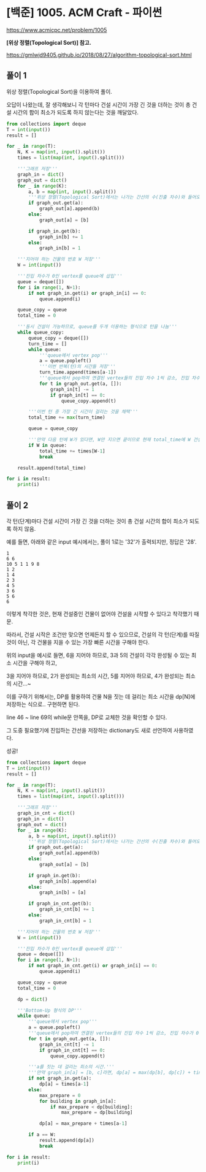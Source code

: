# [백준] 1005. ACM Craft - 파이썬



https://www.acmicpc.net/problem/1005



**[위상 정렬(Topological Sort)] 참고.**

https://gmlwjd9405.github.io/2018/08/27/algorithm-topological-sort.html



## 풀이 1

위상 정렬(Topological Sort)을 이용하여 풀이.

오답이 나왔는데, 잘 생각해보니 각 턴마다 건설 시간이 가장 긴 것을 더하는 것이 총 건설 시간의 합이 최소가 되도록 하지 않는다는 것을 깨달았다.



```python
from collections import deque
T = int(input())
result = []

for _ in range(T):
    N, K = map(int, input().split())
    times = list(map(int, input().split()))

    '''그래프 저장'''
    graph_in = dict()
    graph_out = dict()
    for _ in range(K):
        a, b = map(int, input().split())
        '''위상 정렬(Topological Sort)에서는 나가는 간선의 수(진출 차수)와 들어오는 간선의 수(진입 차수)가 모두 필요.'''
        if graph_out.get(a):
            graph_out[a].append(b)
        else:
            graph_out[a] = [b]

        if graph_in.get(b):
            graph_in[b] += 1
        else:
            graph_in[b] = 1

    '''지어야 하는 건물의 번호 W 저장'''
    W = int(input())

    '''진입 차수가 0인 vertex를 queue에 삽입'''
    queue = deque([])
    for i in range(1, N+1):
        if not graph_in.get(i) or graph_in[i] == 0:
            queue.append(i)

    queue_copy = queue
    total_time = 0

    '''동시 건설이 가능하므로, queue를 두개 이용하는 형식으로 턴을 나눔'''
    while queue_copy:
        queue_copy = deque([])
        turn_time = []
        while queue:
            '''queue에서 vertex pop'''
            a = queue.popleft()
            '''이번 반복(턴)의 시간들 저장'''
            turn_time.append(times[a-1])
            '''queue에서 pop하여 연결된 vertex들의 진입 차수 1씩 감소, 진입 차수가 0이 되었다면 queue에 추가'''
            for t in graph_out.get(a, []):
                graph_in[t] -= 1
                if graph_in[t] == 0:
                    queue_copy.append(t)

        '''이번 턴 중 가장 긴 시간이 걸리는 것을 채택'''
        total_time += max(turn_time)

        queue = queue_copy

        '''만약 다음 턴에 W가 있다면, W만 지으면 끝이므로 현재 total_time에 W 건설시간만 추가'''
        if W in queue:
            total_time += times[W-1]
            break

    result.append(total_time)

for i in result:
    print(i)
```



## 풀이 2

각 턴(단계)마다 건설 시간이 가장 긴 것을 더하는 것이 총 건설 시간의 합이 최소가 되도록 하지 않음.

예를 들면, 아래와 같은 input 예시에서는, 풀이 1로는 '32'가 출력되지만, 정답은 '28'.

```
1
6 6
10 5 1 1 9 8
1 2
1 4
2 3
4 5
3 6
5 6
6
```

이렇게 착각한 것은, 현재 건설중인 건물이 없어야 건설을 시작할 수 있다고 착각했기 때문.

따라서, 건설 시작은 조건만 맞으면 언제든지 할 수 있으므로, 건설의 각 턴(단계)를 따질 것이 아닌, 각 건물을 지을 수 있는 가장 빠른 시간을 구해야 한다.

위의 input을 예시로 들면, 6을 지어야 하므로, 3과 5의 건설이 각각 완성될 수 있는 최소 시간을 구해야 하고,

3을 지어야 하므로, 2가 완성되는 최소의 시간, 5를 지어야 하므로, 4가 완성되는 최소의 시간...~

이를 구하기 위해서는, DP를 활용하여 건물 N을 짓는 데 걸리는 최소 시간을 dp[N]에 저장하는 식으로.. 구현하면 된다.



line 46 ~ line 69의 while문 안쪽을, DP로 교체한 것을 확인할 수 있다.

그 도중 필요했기에 진입하는 간선을 저장하는 dictionary도 새로 선언하여 사용하였다.

성공!

```python
from collections import deque
T = int(input())
result = []

for _ in range(T):
    N, K = map(int, input().split())
    times = list(map(int, input().split()))

    '''그래프 저장'''
    graph_in_cnt = dict()
    graph_in = dict()
    graph_out = dict()
    for _ in range(K):
        a, b = map(int, input().split())
        '''위상 정렬(Topological Sort)에서는 나가는 간선의 수(진출 차수)와 들어오는 간선의 수(진입 차수)가 모두 필요.'''
        if graph_out.get(a):
            graph_out[a].append(b)
        else:
            graph_out[a] = [b]

        if graph_in.get(b):
            graph_in[b].append(a)
        else:
            graph_in[b] = [a]

        if graph_in_cnt.get(b):
            graph_in_cnt[b] += 1
        else:
            graph_in_cnt[b] = 1

    '''지어야 하는 건물의 번호 W 저장'''
    W = int(input())

    '''진입 차수가 0인 vertex를 queue에 삽입'''
    queue = deque([])
    for i in range(1, N+1):
        if not graph_in_cnt.get(i) or graph_in[i] == 0:
            queue.append(i)

    queue_copy = queue
    total_time = 0

    dp = dict()

    '''Bottom-Up 형식의 DP'''
    while queue:
        '''queue에서 vertex pop'''
        a = queue.popleft()
        '''queue에서 pop하여 연결된 vertex들의 진입 차수 1씩 감소, 진입 차수가 0이 되었다면 queue에 추가'''
        for t in graph_out.get(a, []):
            graph_in_cnt[t] -= 1
            if graph_in_cnt[t] == 0:
                queue_copy.append(t)

        '''a를 짓는 데 걸리는 최소의 시간.'''
        '''만약 graph_in[a] = [b, c]라면, dp[a] = max(dp[b], dp[c]) + times[a-1]가 될 것이다.'''
        if not graph_in.get(a):
            dp[a] = times[a-1]
        else:
            max_prepare = 0
            for building in graph_in[a]:
                if max_prepare < dp[building]:
                    max_prepare = dp[building]

            dp[a] = max_prepare + times[a-1]

        if a == W:
            result.append(dp[a])
            break

for i in result:
    print(i)
```

